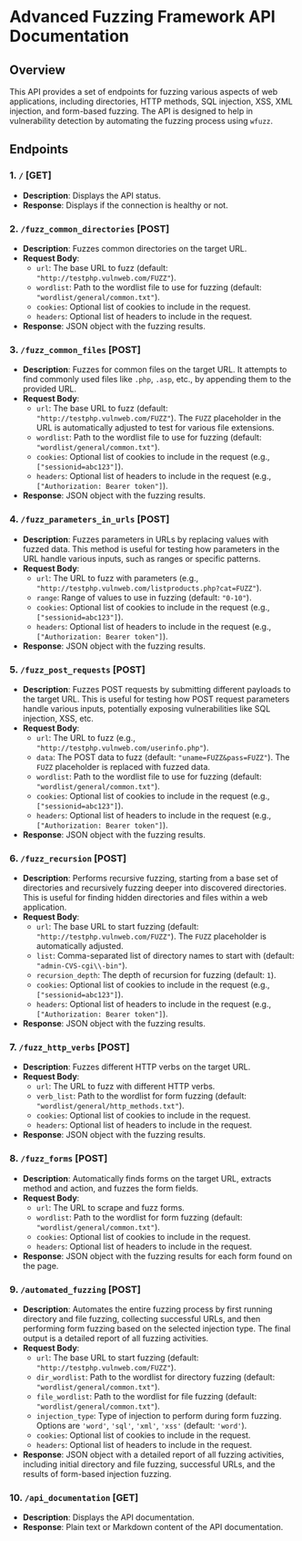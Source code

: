 # Advanced Fuzzing Framework API Documentation

## Overview
This API provides a set of endpoints for fuzzing various aspects of web applications, including directories, HTTP methods, SQL injection, XSS, XML injection, and form-based fuzzing. The API is designed to help in vulnerability detection by automating the fuzzing process using `wfuzz`.

## Endpoints

### 1. `/` [GET]
- **Description**: Displays the API status.
- **Response**: Displays if the connection is healthy or not.

### 2. `/fuzz_common_directories` [POST]
- **Description**: Fuzzes common directories on the target URL.
- **Request Body**:
  - `url`: The base URL to fuzz (default: `"http://testphp.vulnweb.com/FUZZ"`).
  - `wordlist`: Path to the wordlist file to use for fuzzing (default: `"wordlist/general/common.txt"`).
  - `cookies`: Optional list of cookies to include in the request.
  - `headers`: Optional list of headers to include in the request.
- **Response**: JSON object with the fuzzing results.

### 3. `/fuzz_common_files` [POST]
- **Description**: Fuzzes for common files on the target URL. It attempts to find commonly used files like `.php`, `.asp`, etc., by appending them to the provided URL.
- **Request Body**:
  - `url`: The base URL to fuzz (default: `"http://testphp.vulnweb.com/FUZZ"`). The `FUZZ` placeholder in the URL is automatically adjusted to test for various file extensions.
  - `wordlist`: Path to the wordlist file to use for fuzzing (default: `"wordlist/general/common.txt"`).
  - `cookies`: Optional list of cookies to include in the request (e.g., `["sessionid=abc123"]`).
  - `headers`: Optional list of headers to include in the request (e.g., `["Authorization: Bearer token"]`).
- **Response**: JSON object with the fuzzing results.

### 4. `/fuzz_parameters_in_urls` [POST]
- **Description**: Fuzzes parameters in URLs by replacing values with fuzzed data. This method is useful for testing how parameters in the URL handle various inputs, such as ranges or specific patterns.
- **Request Body**:
  - `url`: The URL to fuzz with parameters (e.g., `"http://testphp.vulnweb.com/listproducts.php?cat=FUZZ"`).
  - `range`: Range of values to use in fuzzing (default: `"0-10"`).
  - `cookies`: Optional list of cookies to include in the request (e.g., `["sessionid=abc123"]`).
  - `headers`: Optional list of headers to include in the request (e.g., `["Authorization: Bearer token"]`).
- **Response**: JSON object with the fuzzing results.

### 5. `/fuzz_post_requests` [POST]
- **Description**: Fuzzes POST requests by submitting different payloads to the target URL. This is useful for testing how POST request parameters handle various inputs, potentially exposing vulnerabilities like SQL injection, XSS, etc.
- **Request Body**:
  - `url`: The URL to fuzz (e.g., `"http://testphp.vulnweb.com/userinfo.php"`).
  - `data`: The POST data to fuzz (default: `"uname=FUZZ&pass=FUZZ"`). The `FUZZ` placeholder is replaced with fuzzed data.
  - `wordlist`: Path to the wordlist file to use for fuzzing (default: `"wordlist/general/common.txt"`).
  - `cookies`: Optional list of cookies to include in the request (e.g., `["sessionid=abc123"]`).
  - `headers`: Optional list of headers to include in the request (e.g., `["Authorization: Bearer token"]`).
- **Response**: JSON object with the fuzzing results.

### 6. `/fuzz_recursion` [POST]
- **Description**: Performs recursive fuzzing, starting from a base set of directories and recursively fuzzing deeper into discovered directories. This is useful for finding hidden directories and files within a web application.
- **Request Body**:
  - `url`: The base URL to start fuzzing (default: `"http://testphp.vulnweb.com/FUZZ"`). The `FUZZ` placeholder is automatically adjusted.
  - `list`: Comma-separated list of directory names to start with (default: `"admin-CVS-cgi\\-bin"`).
  - `recursion_depth`: The depth of recursion for fuzzing (default: `1`).
  - `cookies`: Optional list of cookies to include in the request (e.g., `["sessionid=abc123"]`).
  - `headers`: Optional list of headers to include in the request (e.g., `["Authorization: Bearer token"]`).
- **Response**: JSON object with the fuzzing results.

### 7. `/fuzz_http_verbs` [POST]
- **Description**: Fuzzes different HTTP verbs on the target URL.
- **Request Body**:
  - `url`: The URL to fuzz with different HTTP verbs.
  - `verb_list`: Path to the wordlist for form fuzzing (default: `"wordlist/general/http_methods.txt"`).
  - `cookies`: Optional list of cookies to include in the request.
  - `headers`: Optional list of headers to include in the request.
- **Response**: JSON object with the fuzzing results.

### 8. `/fuzz_forms` [POST]
- **Description**: Automatically finds forms on the target URL, extracts method and action, and fuzzes the form fields.
- **Request Body**:
  - `url`: The URL to scrape and fuzz forms.
  - `wordlist`: Path to the wordlist for form fuzzing (default: `"wordlist/general/common.txt"`).
  - `cookies`: Optional list of cookies to include in the request.
  - `headers`: Optional list of headers to include in the request.
- **Response**: JSON object with the fuzzing results for each form found on the page.

### 9. `/automated_fuzzing` [POST]
- **Description**: Automates the entire fuzzing process by first running directory and file fuzzing, collecting successful URLs, and then performing form fuzzing based on the selected injection type. The final output is a detailed report of all fuzzing activities.
- **Request Body**:
  - `url`: The base URL to start fuzzing (default: `"http://testphp.vulnweb.com/FUZZ"`).
  - `dir_wordlist`: Path to the wordlist for directory fuzzing (default: `"wordlist/general/common.txt"`).
  - `file_wordlist`: Path to the wordlist for file fuzzing (default: `"wordlist/general/common.txt"`).
  - `injection_type`: Type of injection to perform during form fuzzing. Options are `'word'`, `'sql'`, `'xml'`, `'xss'` (default: `'word'`).
  - `cookies`: Optional list of cookies to include in the request.
  - `headers`: Optional list of headers to include in the request.
- **Response**: JSON object with a detailed report of all fuzzing activities, including initial directory and file fuzzing, successful URLs, and the results of form-based injection fuzzing.

### 10. `/api_documentation` [GET]
- **Description**: Displays the API documentation.
- **Response**: Plain text or Markdown content of the API documentation.
